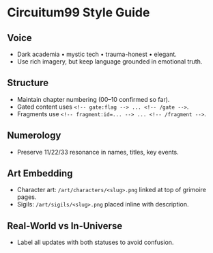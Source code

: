 # Circuitum99 Style Guide

## Voice
- Dark academia • mystic tech • trauma-honest • elegant.
- Use rich imagery, but keep language grounded in emotional truth.

## Structure
- Maintain chapter numbering (00–10 confirmed so far).
- Gated content uses `<!-- gate:flag --> ... <!-- /gate -->`.
- Fragments use `<!-- fragment:id=... --> ... <!-- /fragment -->`.

## Numerology
- Preserve 11/22/33 resonance in names, titles, key events.

## Art Embedding
- Character art: `/art/characters/<slug>.png` linked at top of grimoire pages.
- Sigils: `/art/sigils/<slug>.png` placed inline with description.

## Real-World vs In-Universe
- Label all updates with both statuses to avoid confusion.